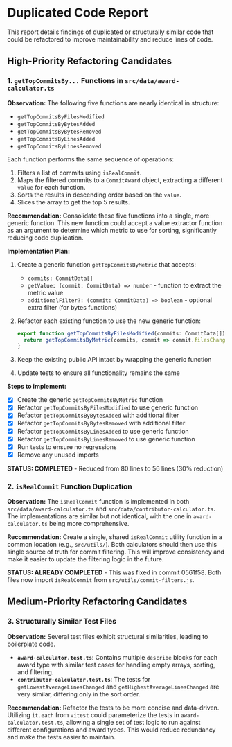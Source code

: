 # Duplicated Code Report

This report details findings of duplicated or structurally similar code that could be refactored to improve maintainability and reduce lines of code.

## High-Priority Refactoring Candidates

### 1. `getTopCommitsBy...` Functions in `src/data/award-calculator.ts`

**Observation:** The following five functions are nearly identical in structure:
- `getTopCommitsByFilesModified`
- `getTopCommitsByBytesAdded`
- `getTopCommitsByBytesRemoved`
- `getTopCommitsByLinesAdded`
- `getTopCommitsByLinesRemoved`

Each function performs the same sequence of operations:
1. Filters a list of commits using `isRealCommit`.
2. Maps the filtered commits to a `CommitAward` object, extracting a different `value` for each function.
3. Sorts the results in descending order based on the `value`.
4. Slices the array to get the top 5 results.

**Recommendation:** Consolidate these five functions into a single, more generic function. This new function could accept a value extractor function as an argument to determine which metric to use for sorting, significantly reducing code duplication.

**Implementation Plan:**

1. Create a generic function `getTopCommitsByMetric` that accepts:
   - `commits: CommitData[]`
   - `getValue: (commit: CommitData) => number` - function to extract the metric value
   - `additionalFilter?: (commit: CommitData) => boolean` - optional extra filter (for bytes functions)

2. Refactor each existing function to use the new generic function:
   ```typescript
   export function getTopCommitsByFilesModified(commits: CommitData[]): CommitAward[] {
     return getTopCommitsByMetric(commits, commit => commit.filesChanged.length)
   }
   ```

3. Keep the existing public API intact by wrapping the generic function

4. Update tests to ensure all functionality remains the same

**Steps to implement:**
- [x] Create the generic `getTopCommitsByMetric` function
- [x] Refactor `getTopCommitsByFilesModified` to use generic function
- [x] Refactor `getTopCommitsByBytesAdded` with additional filter
- [x] Refactor `getTopCommitsByBytesRemoved` with additional filter  
- [x] Refactor `getTopCommitsByLinesAdded` to use generic function
- [x] Refactor `getTopCommitsByLinesRemoved` to use generic function
- [x] Run tests to ensure no regressions
- [x] Remove any unused imports

**STATUS: COMPLETED** - Reduced from 80 lines to 56 lines (30% reduction)

### 2. `isRealCommit` Function Duplication

**Observation:** The `isRealCommit` function is implemented in both `src/data/award-calculator.ts` and `src/data/contributor-calculator.ts`. The implementations are similar but not identical, with the one in `award-calculator.ts` being more comprehensive.

**Recommendation:** Create a single, shared `isRealCommit` utility function in a common location (e.g., `src/utils/`). Both calculators should then use this single source of truth for commit filtering. This will improve consistency and make it easier to update the filtering logic in the future.

**STATUS: ALREADY COMPLETED** - This was fixed in commit 0561f58. Both files now import `isRealCommit` from `src/utils/commit-filters.js`.

## Medium-Priority Refactoring Candidates

### 3. Structurally Similar Test Files

**Observation:** Several test files exhibit structural similarities, leading to boilerplate code.
- **`award-calculator.test.ts`**: Contains multiple `describe` blocks for each award type with similar test cases for handling empty arrays, sorting, and filtering.
- **`contributor-calculator.test.ts`**: The tests for `getLowestAverageLinesChanged` and `getHighestAverageLinesChanged` are very similar, differing only in the sort order.

**Recommendation:** Refactor the tests to be more concise and data-driven. Utilizing `it.each` from `vitest` could parameterize the tests in `award-calculator.test.ts`, allowing a single set of test logic to run against different configurations and award types. This would reduce redundancy and make the tests easier to maintain.
